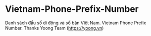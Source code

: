 # Vietnam-Phone-Prefix-Number
Danh sách đầu số di động và số bàn Việt Nam. Vietnam Phone Prefix Number. 
Thanks Yoong Team (https://yoong.vn)

